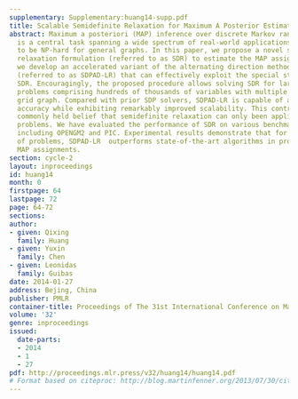 ```yaml
---
supplementary: Supplementary:huang14-supp.pdf
title: Scalable Semidefinite Relaxation for Maximum A Posterior Estimation
abstract: Maximum a posteriori (MAP) inference over discrete Markov random fields
  is a central task spanning a wide spectrum of real-world applications but known
  to be NP-hard for general graphs. In this paper, we propose a novel semidefinite
  relaxation formulation (referred to as SDR) to estimate the MAP assignment. Algorithmically,
  we develop an accelerated variant of the alternating direction method of multipliers
  (referred to as SDPAD-LR) that can effectively exploit the special structure of
  SDR. Encouragingly, the proposed procedure allows solving SDR for large-scale problems,  e.g.
  problems comprising hundreds of thousands of variables with multiple states on a
  grid graph. Compared with prior SDP solvers, SDPAD-LR is capable of attaining comparable
  accuracy while exhibiting remarkably improved scalability. This contradicts the
  commonly held belief that semidefinite relaxation can only been applied on small-scale
  problems. We have evaluated the performance of SDR on various benchmark datasets
  including OPENGM2 and PIC. Experimental results demonstrate that for a broad class
  of problems, SDPAD-LR  outperforms state-of-the-art algorithms in producing better
  MAP assignments.
section: cycle-2
layout: inproceedings
id: huang14
month: 0
firstpage: 64
lastpage: 72
page: 64-72
sections: 
author:
- given: Qixing
  family: Huang
- given: Yuxin
  family: Chen
- given: Leonidas
  family: Guibas
date: 2014-01-27
address: Bejing, China
publisher: PMLR
container-title: Proceedings of The 31st International Conference on Machine Learning
volume: '32'
genre: inproceedings
issued:
  date-parts:
  - 2014
  - 1
  - 27
pdf: http://proceedings.mlr.press/v32/huang14/huang14.pdf
# Format based on citeproc: http://blog.martinfenner.org/2013/07/30/citeproc-yaml-for-bibliographies/
---
```

